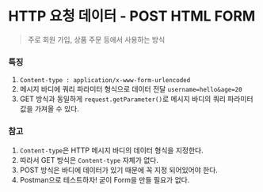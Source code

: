 # HTTP 요청 데이터 - POST HTML FORM 
> 주로 회원 가입, 상품 주문 등에서 사용하는 방식 

### 특징 
1. `Content-type : application/x-www-form-urlencoded` 
2. 메시지 바디에 쿼리 파라미터 형식으로 데이터 전달 `username=hello&age=20` 
3. GET 방식과 동일하게 `request.getParameter()`로 메시지 바디의 쿼리 파라미터 값을 가져올 수 있다. 

### 참고 
1. `Content-type`은 HTTP 메시지 바디의 데이터 형식을 지정한다. 
2. 따라서 GET 방식은 `Content-type` 자체가 없다. 
3. POST 방식은 바디에 데이터가 있기 때문에 꼭 지정 되어있어야 한다.
4. Postman으로 테스트하자! 굳이 Form을 만들 필요가 없다. 
